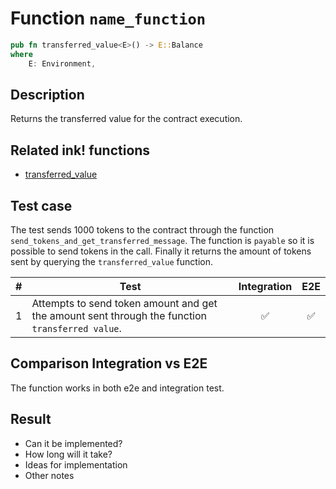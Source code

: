 # Function `name_function`

```rust
pub fn transferred_value<E>() -> E::Balance
where
    E: Environment,
```

## Description

Returns the transferred value for the contract execution.

## Related ink! functions

- [transferred_value](https://paritytech.github.io/ink/ink_env/fn.transferred_value.html)

## Test case

The test sends 1000 tokens to the contract through the function `send_tokens_and_get_transferred_message`. The function is `payable` so it is possible to send tokens in the call. Finally it returns the amount of tokens sent by querying the `transferred_value` function.

| \#  | Test            | Integration | E2E |
| --- | --------------- | :---------: | :-: |
| 1   | Attempts to send token amount and get the amount sent through the function `transferred value`. |     ✅      | ✅  |

## Comparison Integration vs E2E

The function works in both e2e and integration test.

## Result

- Can it be implemented?
- How long will it take?
- Ideas for implementation
- Other notes
